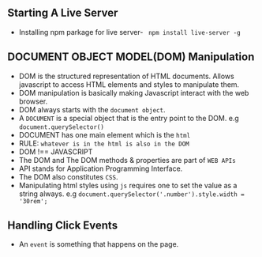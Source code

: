 ## Starting A Live Server

- Installing npm parkage for live server- ` npm install live-server -g`

## DOCUMENT OBJECT MODEL(DOM) Manipulation

- DOM is the structured representation of HTML documents. Allows javascript to access HTML elements and styles to manipulate them.
- DOM manipulation is basically making Javascript interact with the web browser.
- DOM always starts with the `document object`.
- A `DOCUMENT` is a special object that is the entry point to the DOM. e.g `document.querySelector()`
- DOCUMENT has one main element which is the `html`
- RULE: `whatever is in the html is also in the DOM`
- DOM !== JAVASCRIPT
- The DOM and The DOM methods & properties are part of `WEB APIs`
- API stands for Application Programming Interface.
- The DOM also constitutes `CSS`.
- Manipulating html styles using `js` requires one to set the value as a string always. e.g `document.querySelector('.number').style.width = '30rem';`

## Handling Click Events

- An `event` is something that happens on the page.
